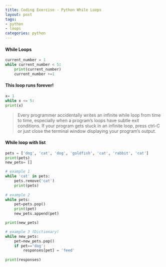 ```yaml
---
title: Coding Exercise - Python While Loops
layout: post
tags:
- python
- loops
categories: python
---
```


#### While Loops
``` python
current_number = 1
while current_number < 5:
	print(current_number)
	current_number +=1
```

#### This loop runs forever! 

```python
x= 1
while x <= 5:
print(x)
```

> Every programmer accidentally writes an infinite while loop from time to time, especially when a program’s loops have subtle exit conditions. If your program gets stuck in an infinite loop, press ctrl-C or just close the terminal window displaying your program’s output.

#### While loop with list

```python
pets = ['dog', 'cat', 'dog', 'goldfish', 'cat', 'rabbit', 'cat']
print(pets)
new_pets= []

# example 1
while 'cat' in pets: 
	pets.remove('cat')
	print(pets)
	
# example 2
while pets:
	pet=pets.pop()
	print(pet)
	new_pets.append(pet)

print(new_pets)

# example 3 (Dictionary)
while new_pets:
	pet=new_pets.pop()
	if pet=='dog':
		responses[pet] = 'feed'
		
print(responses)
```